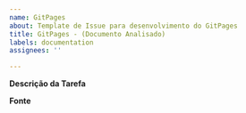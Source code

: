 ```yaml
---
name: GitPages
about: Template de Issue para desenvolvimento do GitPages
title: GitPages - (Documento Analisado)
labels: documentation
assignees: ''

---
```


**Descrição da Tarefa**
<!-- Conteúdo que deve ser transcrito/elaborado para o gitpages -->

**Fonte**
<!-- De onde que deve ser tirado esse conteúdo -->


